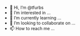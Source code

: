 - 👋 Hi, I’m @tfurbs
- 👀 I’m interested in ...
- 🌱 I’m currently learning ...
- 💞️ I’m looking to collaborate on ...
- 📫 How to reach me ...

<!---
tfurbs/tfurbs is a ✨ special ✨ repository because its `README.md` (this file) appears on your GitHub profile.
You can click the Preview link to take a look at your changes.
--->
